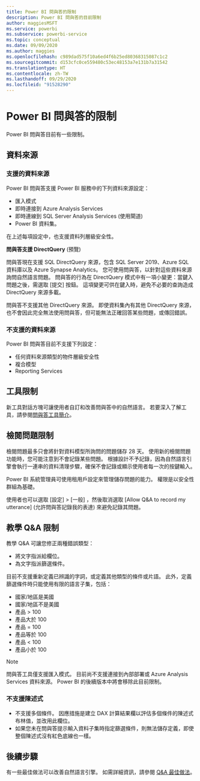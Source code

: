 ```yaml
---
title: Power BI 問與答的限制
description: Power BI 問與答的目前限制
author: maggiesMSFT
ms.service: powerbi
ms.subservice: powerbi-service
ms.topic: conceptual
ms.date: 09/09/2020
ms.author: maggies
ms.openlocfilehash: c989dad575f10a6ed4f6b25ed80368315087c1c2
ms.sourcegitcommit: d153cfc0ce559480c53ec48153a7e131b7a31542
ms.translationtype: HT
ms.contentlocale: zh-TW
ms.lasthandoff: 09/29/2020
ms.locfileid: "91528290"
---
```

# <a name="limitations-of-power-bi-qa"></a>Power BI 問與答的限制

Power BI 問與答目前有一些限制。

## <a name="data-sources"></a>資料來源

### <a name="supported-data-sources"></a>支援的資料來源

Power BI 問與答支援 Power BI 服務中的下列資料來源設定：

- 匯入模式
- 即時連接到 Azure Analysis Services
- 即時連線到 SQL Server Analysis Services (使用閘道)
- Power BI 資料集。

在上述每項設定中，也支援資料列層級安全性。

**問與答支援 DirectQuery** (預覽)

問與答現在支援 SQL DirectQuery 來源，包含 SQL Server 2019、Azure SQL 資料庫以及 Azure Synapse Analytics。 您可使用問與答，以針對這些資料來源詢問自然語言問題。 問與答的行為在 DirectQuery 模式中有一項小變更：當鍵入問題之後，需選取 [提交] 按鈕。 這項變更可供在鍵入時，避免不必要的查詢造成 DirectQuery 來源多載。

問與答不支援其他 DirectQuery 來源。 即使資料集內有其他 DirectQuery 來源，也不會因此完全無法使用問與答，但可能無法正確回答某些問題，或傳回錯誤。

### <a name="data-sources-not-supported"></a>不支援的資料來源

Power BI 問與答目前不支援下列設定：

- 任何資料來源類型的物件層級安全性
- 複合模型
- Reporting Services 

## <a name="tooling-limitations"></a>工具限制

新工具對話方塊可讓使用者自訂和改善問與答中的自然語言。 若要深入了解工具，請參閱[問與答工具簡介](q-and-a-tooling-intro.md)。

## <a name="review-question-limitations"></a>檢閱問題限制

檢閱問題最多只會將針對資料模型所詢問的問題儲存 28 天。 使用新的檢閱問題功能時，您可能注意到不會記錄某些問題。 根據設計不予記錄，因為自然語言引擎會執行一連串的資料清理步驟，確保不會記錄或顯示使用者每一次的按鍵輸入。

Power BI 系統管理員可使用租用戶設定來管理儲存問題的能力。 權限是以安全性群組為基礎。 

使用者也可以選取 [設定]   > [一般]  ，然後取消選取 [Allow Q&A to record my utterance] \(允許問與答記錄我的表達\)  來避免記錄其問題。 

## <a name="teach-qa-limitations"></a>教學 Q&A 限制

教學 Q&A 可讓您修正兩種錯誤類型：

- 將文字指派給欄位。
- 為文字指派篩選條件。

目前不支援重新定義已辨識的字詞，或定義其他類型的條件或片語。 此外，定義篩選條件時只能使用有限的語言子集，包括：

- 國家/地區是美國
- 國家/地區不是美國
- 產品 > 100
- 產品大於 100
- 產品 = 100
- 產品等於 100
- 產品 < 100
- 產品小於 100

> [!NOTE]
> 問與答工具僅支援匯入模式。 目前尚不支援連接到內部部署或 Azure Analysis Services 資料來源。 Power BI 的後續版本中將會移除此目前限制。

### <a name="statements-not-supported"></a>不支援陳述式

- 不支援多個條件。 因應措施是建立 DAX 計算結果欄以評估多個條件的陳述式布林值，並改用此欄位。
- 如果您未在問與答提示輸入資料子集時指定篩選條件，則無法儲存定義，即使整個陳述式沒有紅色底線也一樣。

## <a name="next-steps"></a>後續步驟

有一些最佳做法可以改善自然語言引擎。 如需詳細資訊，請參閱 [Q&A 最佳做法](q-and-a-best-practices.md)。
